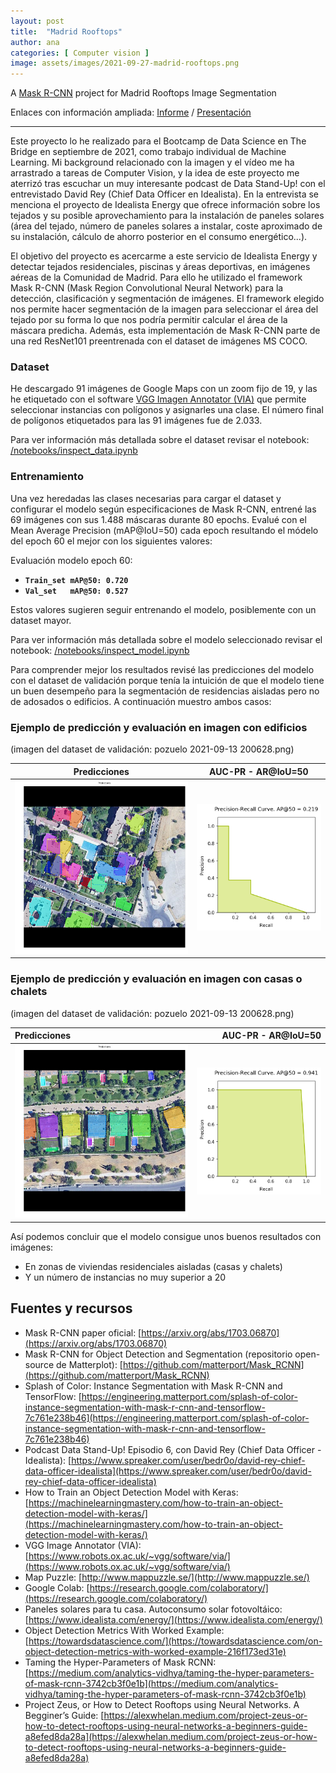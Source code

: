```yaml
---
layout: post
title:  "Madrid Rooftops"
author: ana
categories: [ Computer vision ]
image: assets/images/2021-09-27-madrid-rooftops.png
---
```


A [Mask R-CNN](https://arxiv.org/abs/1703.06870) project for Madrid Rooftops Image Segmentation

Enlaces con información ampliada: [Informe](Madrid%20Rooftop%20Segmentation%20-%20Resume.pdf) / [Presentación](Madrid%20Rooftops%20Segmentation%20-%20Presentacion.pdf)

---

Este proyecto lo he realizado para el Bootcamp de Data Science en The Bridge en septiembre de 2021, como trabajo individual de Machine Learning. Mi background relacionado con la imagen y el vídeo me ha arrastrado a tareas de Computer Vision, y la idea de este proyecto me aterrizó tras escuchar un muy interesante podcast de Data Stand-Up! con el entrevistado David Rey (Chief Data Officer en Idealista). En la entrevista se menciona el proyecto de Idealista Energy que ofrece información sobre los tejados y su posible aprovechamiento para la instalación de paneles solares (área del tejado, número de paneles solares a instalar, coste aproximado de su instalación, cálculo de ahorro posterior en el consumo energético...).

El objetivo del proyecto es acercarme a este servicio de Idealista Energy y detectar tejados residenciales, piscinas y áreas deportivas, en imágenes aéreas de la Comunidad de Madrid. Para ello he utilizado el framework Mask R-CNN (Mask Region Convolutional Neural Network) para la detección, clasificación y segmentación de imágenes. El framework elegido nos permite hacer segmentación de la imagen para seleccionar el área del tejado por su forma lo que nos podría permitir calcular el área de la máscara predicha. Además, esta implementación de Mask R-CNN parte de una red ResNet101 preentrenada con el dataset de imágenes MS COCO.

### Dataset
He descargado 91 imágenes de Google Maps con un zoom fijo de 19, y las he etiquetado con el software [VGG Imagen Annotator (VIA)](https://www.robots.ox.ac.uk/~vgg/software/via/) que permite seleccionar instancias con polígonos y asignarles una clase. El número final de polígonos etiquetados para las 91 imágenes fue de 2.033.

Para ver información más detallada sobre el dataset revisar el notebook: [/notebooks/inspect_data.ipynb](/notebooks/inspect_data.ipynb)

### Entrenamiento
Una vez heredadas las clases necesarias para cargar el dataset y configurar el modelo según especificaciones de Mask R-CNN, entrené las 69 imágenes con sus 1.488 máscaras durante 80 epochs. Evalué con el Mean Average Precision (mAP@IoU=50) cada epoch resultando el módelo del epoch 60 el mejor con los siguientes valores:

Evaluación modelo epoch 60:
- **`Train_set mAP@50: 0.720`**
- **`Val_set   mAP@50: 0.527`**

Estos valores sugieren seguir entrenando el modelo, posiblemente con un dataset mayor. 

Para ver información más detallada sobre el modelo seleccionado revisar el notebook: [/notebooks/inspect_model.ipynb](/notebooks/inspect_model.ipynb)

Para comprender mejor los resultados revisé las predicciones del modelo con el dataset de validación porque tenía la intuición de que el modelo tiene un buen desempeño para la segmentación de residencias aisladas pero no de adosados o edificios. A continuación muestro ambos casos:

### Ejemplo de predicción y evaluación en imagen con edificios 
(imagen del dataset de validación: pozuelo 2021-09-13 200628.png)

| Predicciones                                         | AUC-PR - AR@IoU=50                           |
|---                                                   |---                                           |
|![](/assets/images/2021-09-27-Image_predicted_02.png) | ![](/assets/images/2021-09-27-AUC-PR_02.png) |


### Ejemplo de predicción y evaluación en imagen con casas o chalets 
(imagen del dataset de validación: pozuelo 2021-09-13 200628.png)

 Predicciones | AUC-PR - AR@IoU=50
 :------------|---------------:
 ![](/assets/images/2021-09-27-Image_predicted_01.png) | ![](/assets/images/2021-09-27-AUC-PR_01.png)
 
Así podemos concluir que el modelo consigue unos buenos resultados con imágenes:
- En zonas de viviendas residenciales aisladas (casas y chalets)
- Y un número de instancias no muy superior a 20

## Fuentes y recursos
- Mask R-CNN paper oficial: [https://arxiv.org/abs/1703.06870](https://arxiv.org/abs/1703.06870)
- Mask R-CNN for Object Detection and Segmentation (repositorio open-source de Matterplot): [https://github.com/matterport/Mask_RCNN](https://github.com/matterport/Mask_RCNN)
- Splash of Color: Instance Segmentation with Mask R-CNN and TensorFlow: [https://engineering.matterport.com/splash-of-color-instance-segmentation-with-mask-r-cnn-and-tensorflow-7c761e238b46](https://engineering.matterport.com/splash-of-color-instance-segmentation-with-mask-r-cnn-and-tensorflow-7c761e238b46)
- Podcast Data Stand-Up! Episodio 6, con David Rey (Chief Data Officer - Idealista): [https://www.spreaker.com/user/bedr0o/david-rey-chief-data-officer-idealista](https://www.spreaker.com/user/bedr0o/david-rey-chief-data-officer-idealista)
- How to Train an Object Detection Model with Keras: [https://machinelearningmastery.com/how-to-train-an-object-detection-model-with-keras/](https://machinelearningmastery.com/how-to-train-an-object-detection-model-with-keras/)
- VGG Image Annotator (VIA): [https://www.robots.ox.ac.uk/~vgg/software/via/](https://www.robots.ox.ac.uk/~vgg/software/via/)
- Map Puzzle: [http://www.mappuzzle.se/](http://www.mappuzzle.se/)
- Google Colab: [https://research.google.com/colaboratory/](https://research.google.com/colaboratory/)
- Paneles solares para tu casa. Autoconsumo solar fotovoltáico: [https://www.idealista.com/energy/](https://www.idealista.com/energy/)
- Object Detection Metrics With Worked Example: [https://towardsdatascience.com/](https://towardsdatascience.com/on-object-detection-metrics-with-worked-example-216f173ed31e)
- Taming the Hyper-Parameters of Mask RCNN: [https://medium.com/analytics-vidhya/taming-the-hyper-parameters-of-mask-rcnn-3742cb3f0e1b](https://medium.com/analytics-vidhya/taming-the-hyper-parameters-of-mask-rcnn-3742cb3f0e1b)
- Project Zeus, or How to Detect Rooftops using Neural Networks. A Begginer’s Guide: [https://alexwhelan.medium.com/project-zeus-or-how-to-detect-rooftops-using-neural-networks-a-beginners-guide-a8efed8da28a](https://alexwhelan.medium.com/project-zeus-or-how-to-detect-rooftops-using-neural-networks-a-beginners-guide-a8efed8da28a)